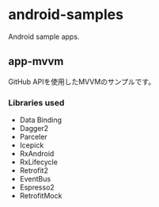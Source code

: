 # android-samples
Android sample apps.

## app-mvvm
GitHub APIを使用したMVVMのサンプルです。
### Libraries used
* Data Binding
* Dagger2
* Parceler
* Icepick
* RxAndroid
* RxLifecycle
* Retrofit2
* EventBus
* Espresso2
* RetrofitMock
